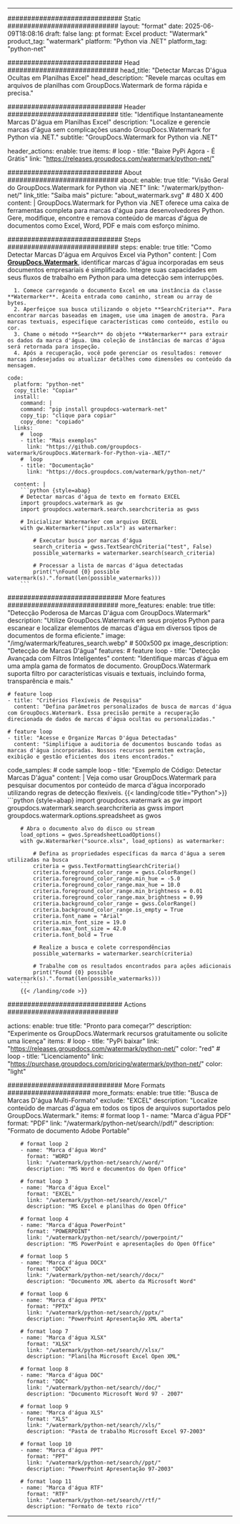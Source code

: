 
---
############################# Static ############################
layout: "format"
date:  2025-06-09T18:08:16
draft: false
lang: pt
format: Excel
product: "Watermark"
product_tag: "watermark"
platform: "Python via .NET"
platform_tag: "python-net"

############################# Head ############################
head_title: "Detectar Marcas D'água Ocultas em Planilhas Excel"
head_description: "Revele marcas ocultas em arquivos de planilhas com GroupDocs.Watermark de forma rápida e precisa."

############################# Header ############################
title: "Identifique Instantaneamente Marcas D'água em Planilhas Excel" 
description: "Localize e gerencie marcas d'água sem complicações usando GroupDocs.Watermark for Python via .NET."
subtitle: "GroupDocs.Watermark for Python via .NET" 

header_actions:
  enable: true
  items:
    #  loop
    - title: "Baixe PyPi Agora - É Grátis"
      link: "https://releases.groupdocs.com/watermark/python-net/"
      
############################# About ############################
about:
    enable: true
    title: "Visão Geral do GroupDocs.Watermark for Python via .NET"
    link: "/watermark/python-net/"
    link_title: "Saiba mais"
    picture: "about_watermark.svg" # 480 X 400
    content: |
       GroupDocs.Watermark for Python via .NET oferece uma caixa de ferramentas completa para marcas d'água para desenvolvedores Python. Gere, modifique, encontre e remova conteúdo de marcas d'água de documentos como Excel, Word, PDF e mais com esforço mínimo.

############################# Steps ############################
steps:
    enable: true
    title: "Como Detectar Marcas D'água em Arquivos Excel via Python"
    content: |
      Com **[GroupDocs.Watermark](https://products.groupdocs.com/watermark/python-net/)**, identificar marcas d'água incorporadas em seus documentos empresariais é simplificado. Integre suas capacidades em seus fluxos de trabalho em Python para uma detecção sem interrupções.
      
      1. Comece carregando o documento Excel em uma instância da classe **Watermarker**. Aceita entrada como caminho, stream ou array de bytes.
      2. Aperfeiçoe sua busca utilizando o objeto **SearchCriteria**. Para encontrar marcas baseadas em imagem, use uma imagem de amostra. Para marcas textuais, especifique características como conteúdo, estilo ou cor.
      3. Chame o método **Search** do objeto **Watermarker** para extrair os dados da marca d'água. Uma coleção de instâncias de marcas d'água será retornada para inspeção.
      4. Após a recuperação, você pode gerenciar os resultados: remover marcas indesejadas ou atualizar detalhes como dimensões ou conteúdo da mensagem.
   
    code:
      platform: "python-net"
      copy_title: "Copiar"
      install:
        command: |
        command: "pip install groupdocs-watermark-net"
        copy_tip: "clique para copiar"
        copy_done: "copiado"
      links:
        #  loop
        - title: "Mais exemplos"
          link: "https://github.com/groupdocs-watermark/GroupDocs.Watermark-for-Python-via-.NET/"
        #  loop
        - title: "Documentação"
          link: "https://docs.groupdocs.com/watermark/python-net/"
          
      content: |
        ```python {style=abap}
        # Detectar marcas d'água de texto em formato EXCEL
        import groupdocs.watermark as gw
        import groupdocs.watermark.search.searchcriteria as gwss

        # Inicializar Watermarker com arquivo EXCEL
        with gw.Watermarker("input.xslx") as watermarker:

            # Executar busca por marcas d'água
            search_criteria = gwss.TextSearchCriteria("test", False)
            possible_watermarks = watermarker.search(search_criteria)

            # Processar a lista de marcas d'água detectadas
            print("\nFound {0} possible watermark(s).".format(len(possible_watermarks)))
        ```            

############################# More features ############################
more_features:
  enable: true
  title: "Detecção Poderosa de Marcas D'água com GroupDocs.Watermark"
  description: "Utilize GroupDocs.Watermark em seus projetos Python para escanear e localizar elementos de marcas d'água em diversos tipos de documentos de forma eficiente."
  image: "/img/watermark/features_search.webp" # 500x500 px
  image_description: "Detecção de Marcas D'água"
  features:
    # feature loop
    - title: "Detecção Avançada com Filtros Inteligentes"
      content: "Identifique marcas d'água em uma ampla gama de formatos de documento. GroupDocs.Watermark suporta filtro por características visuais e textuais, incluindo forma, transparência e mais."

    # feature loop
    - title: "Critérios Flexíveis de Pesquisa"
      content: "Defina parâmetros personalizados de busca de marcas d'água com GroupDocs.Watermark. Essa precisão permite a recuperação direcionada de dados de marcas d'água ocultas ou personalizadas."

    # feature loop
    - title: "Acesse e Organize Marcas D'água Detectadas"
      content: "Simplifique a auditoria de documentos buscando todas as marcas d'água incorporadas. Nossos recursos permitem extração, exibição e gestão eficientes dos itens encontrados."
      
  code_samples:
    # code sample loop
    - title: "Exemplo de Código: Detectar Marcas D'água"
      content: |
        Veja como usar GroupDocs.Watermark para pesquisar documentos por conteúdo de marca d'água incorporado utilizando regras de detecção flexíveis.
        {{< landing/code title="Python">}}
        ```python {style=abap}
        import groupdocs.watermark as gw
        import groupdocs.watermark.search.searchcriteria as gwss
        import groupdocs.watermark.options.spreadsheet as gwos

        # Abra o documento alvo do disco ou stream
        load_options = gwos.SpreadsheetLoadOptions()
        with gw.Watermarker("source.xlsx", load_options) as watermarker:

            # Defina as propriedades específicas da marca d'água a serem utilizadas na busca
            criteria = gwss.TextFormattingSearchCriteria()
            criteria.foreground_color_range = gwss.ColorRange()
            criteria.foreground_color_range.min_hue = -5.0
            criteria.foreground_color_range.max_hue = 10.0
            criteria.foreground_color_range.min_brightness = 0.01
            criteria.foreground_color_range.max_brightness = 0.99
            criteria.background_color_range = gwss.ColorRange()
            criteria.background_color_range.is_empty = True
            criteria.font_name = "Arial"
            criteria.min_font_size = 19.0
            criteria.max_font_size = 42.0
            criteria.font_bold = True

            # Realize a busca e colete correspondências
            possible_watermarks = watermarker.search(criteria)

            # Trabalhe com os resultados encontrados para ações adicionais
            print("Found {0} possible watermark(s).".format(len(possible_watermarks)))
        ```
        {{< /landing/code >}}


############################# Actions ############################

actions:
  enable: true
  title: "Pronto para começar?"
  description: "Experimente os GroupDocs.Watermark recursos gratuitamente ou solicite uma licença"
  items:
    #  loop
    - title: "PyPi baixar"
      link: "https://releases.groupdocs.com/watermark/python-net/"
      color: "red"
        #  loop
    - title: "Licenciamento"
      link: "https://purchase.groupdocs.com/pricing/watermark/python-net/"
      color: "light"


############################# More Formats #####################
more_formats:
    enable: true
    title: "Busca de Marcas D'água Multi-Formato"
    exclude: "EXCEL"
    description: "Localize conteúdo de marcas d'água em todos os tipos de arquivos suportados pelo GroupDocs.Watermark."
    items: 
        # format loop 1
        - name: "Marca d'água PDF"
          format: "PDF"
          link: "/watermark/python-net/search//pdf/"
          description: "Formato de documento Adobe Portable"

        # format loop 2
        - name: "Marca d'água Word"
          format: "WORD"
          link: "/watermark/python-net/search//word/"
          description: "MS Word e documentos do Open Office"
          
        # format loop 3
        - name: "Marca d'água Excel"
          format: "EXCEL"
          link: "/watermark/python-net/search//excel/"
          description: "MS Excel e planilhas do Open Office"

        # format loop 4
        - name: "Marca d'água PowerPoint"
          format: "POWERPOINT"
          link: "/watermark/python-net/search//powerpoint/"
          description: "MS PowerPoint e apresentações do Open Office"

        # format loop 5
        - name: "Marca d'água DOCX"
          format: "DOCX"
          link: "/watermark/python-net/search//docx/"
          description: "Documento XML aberto da Microsoft Word"
          
        # format loop 6
        - name: "Marca d'água PPTX"
          format: "PPTX"
          link: "/watermark/python-net/search//pptx/"
          description: "PowerPoint Apresentação XML aberta"
          
        # format loop 7
        - name: "Marca d'água XLSX"
          format: "XLSX"
          link: "/watermark/python-net/search//xlsx/"
          description: "Planilha Microsoft Excel Open XML"

        # format loop 8
        - name: "Marca d'água DOC"
          format: "DOC"
          link: "/watermark/python-net/search//doc/"
          description: "Documento Microsoft Word 97 - 2007"

        # format loop 9
        - name: "Marca d'água XLS"
          format: "XLS"
          link: "/watermark/python-net/search//xls/"
          description: "Pasta de trabalho Microsoft Excel 97-2003"

        # format loop 10
        - name: "Marca d'água PPT"
          format: "PPT"
          link: "/watermark/python-net/search//ppt/"
          description: "PowerPoint Apresentação 97-2003"

        # format loop 11
        - name: "Marca d'água RTF"
          format: "RTF"
          link: "/watermark/python-net/search//rtf/"
          description: "Formato de texto rico"

---